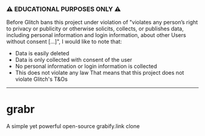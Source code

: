### ⚠️ EDUCATIONAL PURPOSES ONLY ⚠️
Before Glitch bans this project under violation of "violates any person’s right to privacy or publicity or otherwise solicits, collects, or publishes data, including personal information and login information, about other Users without consent [...]", I would like to note that:
* Data is easily deleted
* Data is only collected with consent of the user
* No personal information or login information is collected
* This does not violate any law
That means that this project does not violate Glitch's T&Os

***


# grabr
A simple yet powerful open-source grabify.link clone